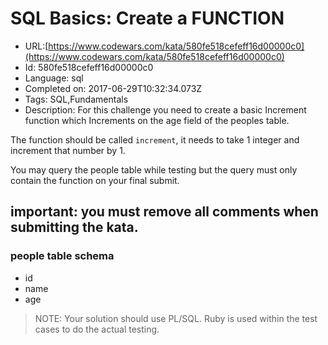 # SQL Basics: Create a FUNCTION

 - URL:[https://www.codewars.com/kata/580fe518cefeff16d00000c0](https://www.codewars.com/kata/580fe518cefeff16d00000c0)
 - Id: 580fe518cefeff16d00000c0
 - Language: sql
 - Completed on: 2017-06-29T10:32:34.073Z
 - Tags: SQL,Fundamentals
 - Description:
For this challenge you need to create a basic Increment function which Increments on the age field of the peoples table.

The function should be called `increment`, it needs to take 1 integer and increment that number by 1.

You may query the people table while testing but the query must only contain the function on your final submit.

## important: you must remove all comments when submitting the kata.

### people table schema
- id
- name
- age  

> NOTE: Your solution should use PL/SQL. Ruby is used within the test cases to do the actual testing.
